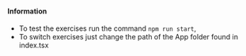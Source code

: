 #### Information

- To test the exercises run the command `npm run start`, 
- To switch exercises just change the path of the App folder found in index.tsx